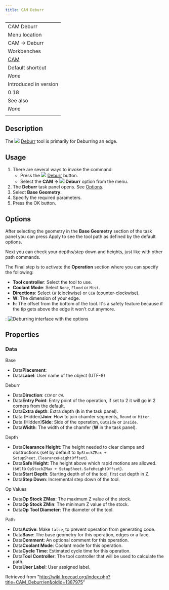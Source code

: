 ```yaml
---
title: CAM Deburr
---
```


|                                       |
| ------------------------------------- |
| CAM Deburr                            |
| Menu location                         |
| CAM → Deburr                          |
| Workbenches                           |
| [CAM](/CAM_Workbench "CAM Workbench") |
| Default shortcut                      |
| _None_                                |
| Introduced in version                 |
| 0.18                                  |
| See also                              |
| _None_                                |
|                                       |

## Description

The ![](/images/CAM_Deburr.svg) [Deburr](/CAM_Deburr "CAM Deburr") tool is primarily for Deburring an edge.

## Usage

1. There are several ways to invoke the command:
   - Press the ![](/images/CAM_Deburr.svg) [Deburr](/CAM_Deburr "CAM Deburr") button.
   - Select the **CAM → ![](/images/CAM_Deburr.svg) Deburr** option from the menu.
2. The **Deburr** task panel opens. See [Options](#Options).
3. Select **Base Geometry**.
4. Specify the required parameters.
5. Press the OK button.

## Options

After selecting the geometry in the **Base Geometry** section of the task panel you can press Apply to see the tool path as defined by the default options.

Next you can check your depths/step down and heights, just like with other path commands.

The Final step is to activate the **Operation** section where you can specify the following:

- **Tool controller**: Select the tool to use.
- **Coolant Mode**: Select `None`, `Flood` or `Mist`.
- **Directions**: Select `CW` (clockwise) or `CCW` (counter-clockwise).
- **W**: The dimension of your edge.
- **h**: The offset from the bottom of the tool. It's a safety feature because if the tip gets above the edge it won't cut anymore.

: ![Deburring interface with the options](/images/Path_Deburr_Operations-tab.png)

## Properties

### Data

Base

- Data**Placement**:
- Data**Label**: User name of the object (UTF-8)

Deburr

- Data**Direction**: `CCW` or `CW`.
- Data**Entry Point**: Entry point of the operation, if set to 2 it will go in 2 corners from the default.
- Data**Extra depth**: Extra depth (**h** in the task panel).
- Data (Hidden)**Join**: How to join chamfer segments, `Round` or `Miter`.
- Data (Hidden)**Side**: Side of the operation, `Outside` or `Inside`.
- Data**Width**: The width of the chamfer (**W** in the task panel).

Depth

- Data**Clearance Height**: The height needed to clear clamps and obstructions (set by default to `OpStockZMax + SetupSheet.ClearanceHeightOffset`).
- Data**Safe Height**: The height above which rapid motions are allowed. (set to `OpStockZMax + SetupSheet.SafeHeightOffset`).
- Data**Start Depth**: Starting depth of of the tool, first cut depth in Z.
- Data**Step Down**: Incremental step down of the tool.

Op Values

- Data**Op Stock ZMax**: The maximum Z value of the stock.
- Data**Op Stock ZMin**: The minimum Z value of the stock.
- Data**Op Tool Diameter**: The diameter of the tool.

Path

- Data**Active**: Make `false`, to prevent operation from generating code.
- Data**Base**: The base geometry for this operation, edges or a face.
- Data**Comment**: An optional comment for this operation.
- Data**Coolant Mode**: Coolant mode for this operation.
- Data**Cycle Time**: Estimated cycle time for this operation.
- Data**Tool Controller**: The tool controller that will be used to calculate the path.
- Data**User Label**: User assigned label.

Retrieved from "<http://wiki.freecad.org/index.php?title=CAM_Deburr/en&oldid=1387975>"
